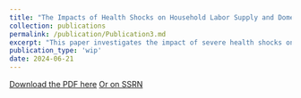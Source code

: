 ```yaml
---
title: "The Impacts of Health Shocks on Household Labor Supply and Domestic Production (with Giovanni Di Meo)"
collection: publications
permalink: /publication/Publication3.md
excerpt: "This paper investigates the impact of severe health shocks on labor supply decisions and domestic production within German households. We draw from the German SocioEconomic Panel (SOEP), focusing on individuals aged 25 to 50 at the time of their first observed health shock. After the health shock, we find that affected individuals suffer a persistent loss in annual gross labor income of around 3,300 Euros. This effect results mostly from adjustments at the extensive margin, with labor market participation declining by about 13%. We observe a reduction in full-time employment, but no significant effect on part-time employment. At the household level, a combination of public transfers and added worker effect effectively compensates for the income loss. Finally, individuals experiencing a health shock, in particular women, spend more time on domestic production."
publication_type: 'wip'
date: 2024-06-21
---
```


[Download the PDF here](../files/publication3.pdf)
[Or on SSRN](https://papers.ssrn.com/sol3/papers.cfm?abstract_id=4864143)
